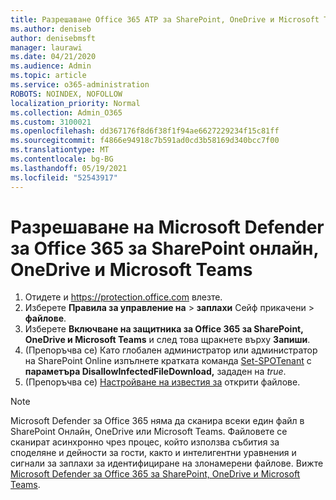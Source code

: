 ```yaml
---
title: Разрешаване Office 365 ATP за SharePoint, OneDrive и Microsoft Teams
ms.author: deniseb
author: denisebmsft
manager: laurawi
ms.date: 04/21/2020
ms.audience: Admin
ms.topic: article
ms.service: o365-administration
ROBOTS: NOINDEX, NOFOLLOW
localization_priority: Normal
ms.collection: Admin_O365
ms.custom: 3100021
ms.openlocfilehash: dd367176f8d6f38f1f94ae6627229234f15c81ff
ms.sourcegitcommit: f4866e94918c7b591ad0cd3b58169d340bcc7f00
ms.translationtype: MT
ms.contentlocale: bg-BG
ms.lasthandoff: 05/19/2021
ms.locfileid: "52543917"
---
```

# <a name="enable-microsoft-defender-for-office-365-for-sharepoint-online-onedrive-and-microsoft-teams"></a>Разрешаване на Microsoft Defender за Office 365 за SharePoint онлайн, OneDrive и Microsoft Teams

1. Отидете и https://protection.office.com влезте.
2. Изберете **Правила за управление на**  >  **заплахи** Сейф прикачени  >  **файлове**.
3. Изберете **Включване на защитника за Office 365 за SharePoint, OneDrive и Microsoft Teams** и след това щракнете върху **Запиши**.
4. (Препоръчва се) Като глобален администратор или администратор на SharePoint Online изпълнете кратката команда [Set-SPOTenant](/powershell/module/sharepoint-online/Set-SPOTenant?view=sharepoint-ps) с **параметъра DisallowInfectedFileDownload,** зададен на *true*.
5. (Препоръчва се) [Настройване на известия за](/microsoft-365/security/office-365-security/turn-on-atp-for-spo-odb-and-teams#set-up-alerts-for-detected-files) открити файлове.

> [!NOTE]
> Microsoft Defender за Office 365 няма да сканира всеки един файл в SharePoint Онлайн, OneDrive или Microsoft Teams. Файловете се сканират асинхронно чрез процес, който използва събития за споделяне и дейности за гости, както и интелигентни уравнения и сигнали за заплахи за идентифициране на злонамерени файлове. Вижте [Microsoft Defender за Office 365 за SharePoint, OneDrive и Microsoft Teams](/microsoft-365/security/office-365-security/atp-for-spo-odb-and-teams).